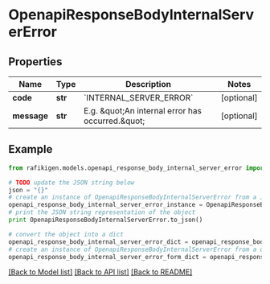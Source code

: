 # OpenapiResponseBodyInternalServerError


## Properties
Name | Type | Description | Notes
------------ | ------------- | ------------- | -------------
**code** | **str** | &#x60;INTERNAL_SERVER_ERROR&#x60; | [optional] 
**message** | **str** | E.g. \&quot;An internal error has occurred.\&quot; | [optional] 

## Example

```python
from rafikigen.models.openapi_response_body_internal_server_error import OpenapiResponseBodyInternalServerError

# TODO update the JSON string below
json = "{}"
# create an instance of OpenapiResponseBodyInternalServerError from a JSON string
openapi_response_body_internal_server_error_instance = OpenapiResponseBodyInternalServerError.from_json(json)
# print the JSON string representation of the object
print OpenapiResponseBodyInternalServerError.to_json()

# convert the object into a dict
openapi_response_body_internal_server_error_dict = openapi_response_body_internal_server_error_instance.to_dict()
# create an instance of OpenapiResponseBodyInternalServerError from a dict
openapi_response_body_internal_server_error_form_dict = openapi_response_body_internal_server_error.from_dict(openapi_response_body_internal_server_error_dict)
```
[[Back to Model list]](../README.md#documentation-for-models) [[Back to API list]](../README.md#documentation-for-api-endpoints) [[Back to README]](../README.md)


